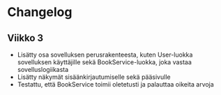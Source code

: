 # Changelog

## Viikko 3

- Lisätty osa sovelluksen perusrakenteesta, kuten User-luokka sovelluksen käyttäjille sekä BookService-luokka, joka vastaa sovelluslogiikasta
- Lisätty näkymät sisäänkirjautumiselle sekä pääsivulle
- Testattu, että BookService toimii oletetusti ja palauttaa oikeita arvoja
